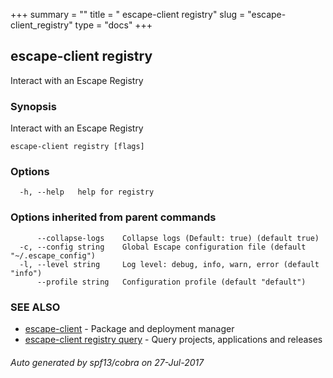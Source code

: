 +++
summary = ""
title = " escape-client registry"
slug = "escape-client_registry"
type = "docs"
+++
## escape-client registry

Interact with an Escape Registry

### Synopsis


Interact with an Escape Registry

```
escape-client registry [flags]
```

### Options

```
  -h, --help   help for registry
```

### Options inherited from parent commands

```
      --collapse-logs    Collapse logs (Default: true) (default true)
  -c, --config string    Global Escape configuration file (default "~/.escape_config")
  -l, --level string     Log level: debug, info, warn, error (default "info")
      --profile string   Configuration profile (default "default")
```

### SEE ALSO
* [escape-client](../escape-client/)	 - Package and deployment manager
* [escape-client registry query](../escape-client_registry_query/)	 - Query projects, applications and releases

###### Auto generated by spf13/cobra on 27-Jul-2017
